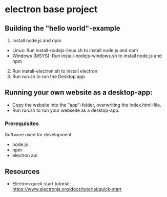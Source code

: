 # electron base project

## Building the "hello world"-example

1. Install node.js and npm
* Linux: Run install-nodejs-linux.sh to install node.js and npm
* Windows (MSYS): Run install-nodejs-windows.sh to install node.js and npm
2. Run install-electron.sh to install electron
3. Run run.sh to run the Desktop app

## Running your own website as a desktop-app:

* Copy the website into the "app"-folder, overwriting the index.html-file.
* Run run.sh to run your webseite as a desktop-app.

### Prerequisites

Software used for development
* node.js
* npm
* electron api

## Resources

* Electron quick start tutorial: https://www.electronjs.org/docs/tutorial/quick-start




